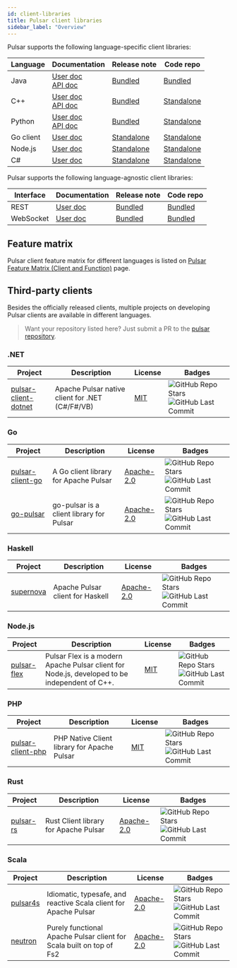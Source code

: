 ```yaml
---
id: client-libraries
title: Pulsar client libraries
sidebar_label: "Overview"
---
```


Pulsar supports the following language-specific client libraries:

| Language  | Documentation                                                          | Release note                                                                      | Code repo                                                             |
| --------- |------------------------------------------------------------------------| --------------------------------------------------------------------------------- | --------------------------------------------------------------------- |
| Java      | [User doc](client-libraries-java.md)   <br/> [API doc](/api/client/)   | [Bundled](/release-notes/)                                                        | [Bundled](https://github.com/apache/pulsar/tree/master/pulsar-client) |
| C++       | [User doc](client-libraries-cpp.md)    <br/> [API doc](/api/cpp/3.0.0) | [Bundled](/release-notes/)                                                        | [Standalone](https://github.com/apache/pulsar/pulsar-client-cpp)      |
| Python    | [User doc](client-libraries-python.md) <br/> [API doc](@pulsar:apidoc:python@)       | [Bundled](/release-notes/)                                                        | [Standalone](https://github.com/apache/pulsar-client-python)          |
| Go client | [User doc](client-libraries-go.md)                                     | [Standalone](https://github.com/apache/pulsar-client-go/releases)                 | [Standalone](https://github.com/apache/pulsar-client-go)              |
| Node.js   | [User doc](client-libraries-node.md)                                   | [Standalone](https://github.com/apache/pulsar-client-node/releases)               | [Standalone](https://github.com/apache/pulsar-client-node)            |
| C#        | [User doc](client-libraries-dotnet.md)                                 | [Standalone](https://github.com/apache/pulsar-dotpulsar/blob/master/CHANGELOG.md) | [Standalone](https://github.com/apache/pulsar-dotpulsar)              |

Pulsar supports the following language-agnostic client libraries:

| Interface | Documentation                             | Release note               | Code repo                                                                |
| --------- | ----------------------------------------- | -------------------------- | ------------------------------------------------------------------------ |
| REST      | [User doc](client-libraries-rest.md)      | [Bundled](/release-notes/) | [Bundled](https://github.com/apache/pulsar/tree/master/pulsar-broker)    |
| WebSocket | [User doc](client-libraries-websocket.md) | [Bundled](/release-notes/) | [Bundled](https://github.com/apache/pulsar/tree/master/pulsar-websocket) |

## Feature matrix

Pulsar client feature matrix for different languages is listed on [Pulsar Feature Matrix (Client and Function)](https://docs.google.com/spreadsheets/d/1YHYTkIXR8-Ql103u-IMI18TXLlGStK8uJjDsOOA0T20/edit#gid=1784579914) page.

## Third-party clients

Besides the officially released clients, multiple projects on developing Pulsar clients are available in different languages.

> Want your repository listed here? Just submit a PR to the [pulsar repository](https://github.com/apache/pulsar/edit/master/site2/docs/client-libraries.md).

### .NET

| Project                                                                    | Description                                     | License                                    | Badges                                                                                                                                                                                                                                                   |
| -------------------------------------------------------------------------- | ----------------------------------------------- | ------------------------------------------ | -------------------------------------------------------------------------------------------------------------------------------------------------------------------------------------------------------------------------------------------------------- |
| [pulsar-client-dotnet](https://github.com/fsprojects/pulsar-client-dotnet) | Apache Pulsar native client for .NET (C#/F#/VB) | [MIT](https://opensource.org/licenses/MIT) | ![GitHub Repo Stars](https://img.shields.io/github/stars/fsprojects/pulsar-client-dotnet?color=FEEA00&style=flat-square) ![GitHub Last Commit](https://img.shields.io/github/last-commit/fsprojects/pulsar-client-dotnet?color=7FD8BE&style=flat-square) |

### Go

| Project                                                         | Description                              | License                                                   | Badges                                                                                                                                                                                                                                     |
| --------------------------------------------------------------- | ---------------------------------------- | --------------------------------------------------------- | ------------------------------------------------------------------------------------------------------------------------------------------------------------------------------------------------------------------------------------------ |
| [pulsar-client-go](https://github.com/Comcast/pulsar-client-go) | A Go client library for Apache Pulsar    | [Apache-2.0](https://www.apache.org/licenses/LICENSE-2.0) | ![GitHub Repo Stars](https://img.shields.io/github/stars/Comcast/pulsar-client-go?color=FEEA00&style=flat-square) ![GitHub Last Commit](https://img.shields.io/github/last-commit/Comcast/pulsar-client-go?color=7FD8BE&style=flat-square) |
| [go-pulsar](https://github.com/t2y/go-pulsar)                   | go-pulsar is a client library for Pulsar | [Apache-2.0](https://www.apache.org/licenses/LICENSE-2.0) | ![GitHub Repo Stars](https://img.shields.io/github/stars/t2y/go-pulsar?color=FEEA00&style=flat-square) ![GitHub Last Commit](https://img.shields.io/github/last-commit/t2y/go-pulsar?color=7FD8BE&style=flat-square)                       |

### Haskell

| Project                                          | Description                      | License                                                   | Badges                                                                                                                                                                                                                     |
| ------------------------------------------------ | -------------------------------- | --------------------------------------------------------- | -------------------------------------------------------------------------------------------------------------------------------------------------------------------------------------------------------------------------- |
| [supernova](https://github.com/cr-org/supernova) | Apache Pulsar client for Haskell | [Apache-2.0](https://www.apache.org/licenses/LICENSE-2.0) | ![GitHub Repo Stars](https://img.shields.io/github/stars/cr-org/supernova?color=FEEA00&style=flat-square) ![GitHub Last Commit](https://img.shields.io/github/last-commit/cr-org/supernova?color=7FD8BE&style=flat-square) |

### Node.js

| Project                                                     | Description                                                                                   | License                                    | Badges                                                                                                                                                                                                                                       |
| ----------------------------------------------------------- | --------------------------------------------------------------------------------------------- | ------------------------------------------ | -------------------------------------------------------------------------------------------------------------------------------------------------------------------------------------------------------------------------------------------- |
| [pulsar-flex](https://github.com/ayeo-flex-org/pulsar-flex) | Pulsar Flex is a modern Apache Pulsar client for Node.js, developed to be independent of C++. | [MIT](https://opensource.org/licenses/MIT) | ![GitHub Repo Stars](https://img.shields.io/github/stars/ayeo-flex-org/pulsar-flex?color=FEEA00&style=flat-square) ![GitHub Last Commit](https://img.shields.io/github/last-commit/ayeo-flex-org/pulsar-flex?color=7FD8BE&style=flat-square) |

### PHP

| Project                                                             | Description                                 | License                                    | Badges                                                                                                                                                                                                                                           |
| ------------------------------------------------------------------- | ------------------------------------------- | ------------------------------------------ | ------------------------------------------------------------------------------------------------------------------------------------------------------------------------------------------------------------------------------------------------ |
| [pulsar-client-php](https://github.com/ikilobyte/pulsar-client-php) | PHP Native Client library for Apache Pulsar | [MIT](https://opensource.org/licenses/MIT) | ![GitHub Repo Stars](https://img.shields.io/github/stars/ikilobyte/pulsar-client-php?color=FEEA00&style=flat-square) ![GitHub Last Commit](https://img.shields.io/github/last-commit/ikilobyte/pulsar-client-php?color=7FD8BE&style=flat-square) |

### Rust

| Project                                                | Description                           | License                                                   | Badges                                                                                                                                                                                                                                 |
| ------------------------------------------------------ | ------------------------------------- | --------------------------------------------------------- | -------------------------------------------------------------------------------------------------------------------------------------------------------------------------------------------------------------------------------------- |
| [pulsar-rs](https://github.com/streamnative/pulsar-rs) | Rust Client library for Apache Pulsar | [Apache-2.0](https://www.apache.org/licenses/LICENSE-2.0) | ![GitHub Repo Stars](https://img.shields.io/github/stars/streamnative/pulsar-rs?color=FEEA00&style=flat-square) ![GitHub Last Commit](https://img.shields.io/github/last-commit/streamnative/pulsar-rs?color=7FD8BE&style=flat-square) |

### Scala

| Project                                             | Description                                                          | License                                                   | Badges                                                                                                                                                                                                                                  |
| --------------------------------------------------- | -------------------------------------------------------------------- | --------------------------------------------------------- | --------------------------------------------------------------------------------------------------------------------------------------------------------------------------------------------------------------------------------------- |
| [pulsar4s](https://github.com/CleverCloud/pulsar4s) | Idiomatic, typesafe, and reactive Scala client for Apache Pulsar     | [Apache-2.0](https://www.apache.org/licenses/LICENSE-2.0) | ![GitHub Repo Stars](https://img.shields.io/github/stars/CleverCloud/pulsar4s?color=FEEA00&style=flat-square) ![GitHub Last Commit](https://img.shields.io/github/last-commit/CleverCloud/pulsar4s?color=7FD8BE&style=flat-square)      |
| [neutron](https://github.com/cr-org/neutron)        | Purely functional Apache Pulsar client for Scala built on top of Fs2 | [Apache-2.0](https://www.apache.org/licenses/LICENSE-2.0) | ![GitHub Repo Stars](https://img.shields.io/github/stars/fsprojects/pulsar-client-dotnet?color=FEEA00&style=flat-square) ![GitHub Last Commit](https://img.shields.io/github/last-commit/cr-org/neutron?color=7FD8BE&style=flat-square) |
